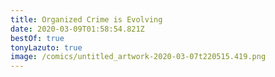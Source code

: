 ```yaml
---
title: Organized Crime is Evolving
date: 2020-03-09T01:58:54.821Z
bestOf: true
tonyLazuto: true
image: /comics/untitled_artwork-2020-03-07t220515.419.png
---
```

